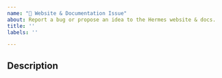 ```yaml
---
name: "📗 Website & Documentation Issue"
about: Report a bug or propose an idea to the Hermes website & docs.
title: ''
labels: ''

---
```


## Description

<!--
  Please provide a clear and concise description of what the bug or the idea is.
  Include screenshots if needed.

  More details make issues more actionable for us and help us prioritize!
-->
